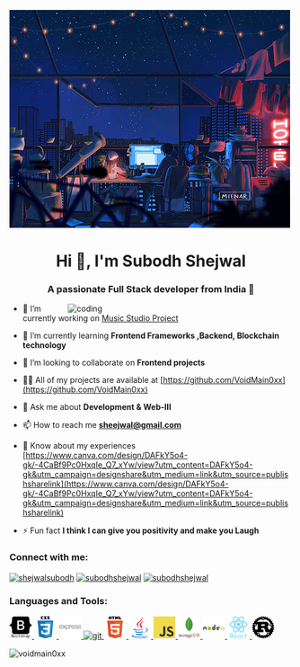![logo](https://github.com/VoidMain0xx/VoidMain0xx/blob/main/anigif.gif)

<h1 align="center">Hi 👋, I'm Subodh Shejwal</h1>
<h3 align="center">A passionate Full Stack developer from India 🪷</h3>

 <img align="right" src="https://i.ytimg.com/vi/8YA825ZNAIE/maxresdefault.jpg" width="400" alt="coding">

- 🔭 I’m currently working on [Music Studio Project](https://github.com/VoidMain0xx/Music_Studio)

- 🌱 I’m currently learning **Frontend Frameworks ,Backend, Blockchain technology**

- 👯 I’m looking to collaborate on **Frontend projects**

- 👨‍💻 All of my projects are available at [https://github.com/VoidMain0xx](https://github.com/VoidMain0xx)

- 💬 Ask me about **Development & Web-III**

- 📫 How to reach me **sheejwal@gmail.com**

- 📄 Know about my experiences [https://www.canva.com/design/DAFkY5o4-gk/-4CaBf9Pc0HxqIe_Q7_xYw/view?utm_content=DAFkY5o4-gk&utm_campaign=designshare&utm_medium=link&utm_source=publishsharelink](https://www.canva.com/design/DAFkY5o4-gk/-4CaBf9Pc0HxqIe_Q7_xYw/view?utm_content=DAFkY5o4-gk&utm_campaign=designshare&utm_medium=link&utm_source=publishsharelink)

- ⚡ Fun fact **I think I can give you positivity and make you Laugh**

<h3 align="left">Connect with me:</h3>
<p align="left">
<a href="https://twitter.com/shejwalsubodh" target="blank"><img align="center" src="https://raw.githubusercontent.com/rahuldkjain/github-profile-readme-generator/master/src/images/icons/Social/twitter.svg" alt="shejwalsubodh" height="30" width="40" /></a>
<a href="https://linkedin.com/in/subodhshejwal" target="blank"><img align="center" src="https://raw.githubusercontent.com/rahuldkjain/github-profile-readme-generator/master/src/images/icons/Social/linked-in-alt.svg" alt="subodhshejwal" height="30" width="40" /></a>
<a href="https://instagram.com/subodhshejwal" target="blank"><img align="center" src="https://raw.githubusercontent.com/rahuldkjain/github-profile-readme-generator/master/src/images/icons/Social/instagram.svg" alt="subodhshejwal" height="30" width="40" /></a>
</p>

<h3 align="left">Languages and Tools:</h3>
<p align="left"> <a href="https://getbootstrap.com" target="_blank" rel="noreferrer"> <img src="https://raw.githubusercontent.com/devicons/devicon/master/icons/bootstrap/bootstrap-plain-wordmark.svg" alt="bootstrap" width="40" height="40"/> </a> <a href="https://www.w3schools.com/css/" target="_blank" rel="noreferrer"> <img src="https://raw.githubusercontent.com/devicons/devicon/master/icons/css3/css3-original-wordmark.svg" alt="css3" width="40" height="40"/> </a> <a href="https://expressjs.com" target="_blank" rel="noreferrer"> <img src="https://raw.githubusercontent.com/devicons/devicon/master/icons/express/express-original-wordmark.svg" alt="express" width="40" height="40"/> </a> <a href="https://git-scm.com/" target="_blank" rel="noreferrer"> <img src="https://www.vectorlogo.zone/logos/git-scm/git-scm-icon.svg" alt="git" width="40" height="40"/> </a> <a href="https://www.w3.org/html/" target="_blank" rel="noreferrer"> <img src="https://raw.githubusercontent.com/devicons/devicon/master/icons/html5/html5-original-wordmark.svg" alt="html5" width="40" height="40"/> </a> <a href="https://www.java.com" target="_blank" rel="noreferrer"> <img src="https://raw.githubusercontent.com/devicons/devicon/master/icons/java/java-original.svg" alt="java" width="40" height="40"/> </a> <a href="https://developer.mozilla.org/en-US/docs/Web/JavaScript" target="_blank" rel="noreferrer"> <img src="https://raw.githubusercontent.com/devicons/devicon/master/icons/javascript/javascript-original.svg" alt="javascript" width="40" height="40"/> </a> <a href="https://www.mongodb.com/" target="_blank" rel="noreferrer"> <img src="https://raw.githubusercontent.com/devicons/devicon/master/icons/mongodb/mongodb-original-wordmark.svg" alt="mongodb" width="40" height="40"/> </a> <a href="https://nodejs.org" target="_blank" rel="noreferrer"> <img src="https://raw.githubusercontent.com/devicons/devicon/master/icons/nodejs/nodejs-original-wordmark.svg" alt="nodejs" width="40" height="40"/> </a> <a href="https://reactjs.org/" target="_blank" rel="noreferrer"> <img src="https://raw.githubusercontent.com/devicons/devicon/master/icons/react/react-original-wordmark.svg" alt="react" width="40" height="40"/> </a> <a href="https://www.rust-lang.org" target="_blank" rel="noreferrer"> <img src="https://raw.githubusercontent.com/devicons/devicon/master/icons/rust/rust-plain.svg" alt="rust" width="40" height="40"/> </a> </p>

<p><img align="center" src="https://github-readme-stats.vercel.app/api/top-langs?username=voidmain0xx&show_icons=true&locale=en&layout=compact" alt="voidmain0xx" /></p>
